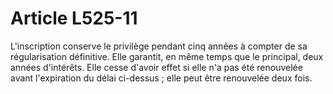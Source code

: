 # Article L525-11

L'inscription conserve le privilège pendant cinq années à compter de sa régularisation définitive.   Elle garantit, en même temps que le principal, deux années d'intérêts. Elle cesse d'avoir effet si elle n'a pas été renouvelée avant l'expiration du délai ci-dessus ; elle peut être renouvelée deux fois.